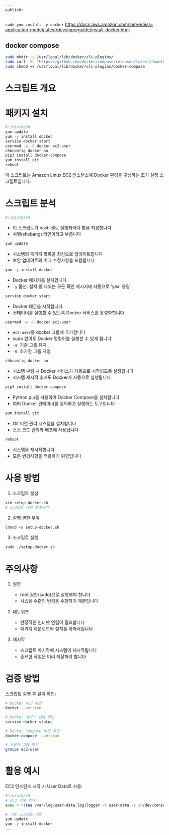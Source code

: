 ```yaml
---
publish:
---
```

`sudo yum install -y docker`
https://docs.aws.amazon.com/serverless-application-model/latest/developerguide/install-docker.html

## docker compose
```bash
sudo mkdir -p /usr/local/lib/docker/cli-plugins/
sudo curl -SL "https://github.com/docker/compose/releases/latest/download/docker-compose-linux-$(uname -m)" -o /usr/local/lib/docker/cli-plugins/docker-compose
sudo chmod +x /usr/local/lib/docker/cli-plugins/docker-compose
```
# 스크립트 개요
# 패키지 설치
```sh
#!/bin/bash  
yum update  
yum -y install docker  
service docker start  
usermod -a -G docker ec2-user  
chkconfig docker on  
pip3 install docker-compose
yum install git
reboot
```

이 스크립트는 Amazon Linux EC2 인스턴스에 Docker 환경을 구성하는 초기 설정 스크립트입니다.

# 스크립트 분석

```bash
#!/bin/bash
```
- 이 스크립트가 bash 셸로 실행되어야 함을 지정합니다
- 셔뱅(shebang) 라인이라고 부릅니다

```bash
yum update
```
- 시스템의 패키지 목록을 최신으로 업데이트합니다
- 보안 업데이트와 버그 수정사항을 포함합니다

```bash
yum -y install docker
```
- Docker 패키지를 설치합니다
- `-y` 옵션: 설치 중 나오는 모든 확인 메시지에 자동으로 'yes' 응답

```bash
service docker start
```
- Docker 데몬을 시작합니다
- 컨테이너를 실행할 수 있도록 Docker 서비스를 활성화합니다

```bash
usermod -a -G docker ec2-user
```
- `ec2-user`를 docker 그룹에 추가합니다
- sudo 없이도 Docker 명령어를 실행할 수 있게 됩니다
- `-a`: 기존 그룹 유지
- `-G`: 추가할 그룹 지정

```bash
chkconfig docker on
```
- 시스템 부팅 시 Docker 서비스가 자동으로 시작되도록 설정합니다
- 시스템 재시작 후에도 Docker가 자동으로 실행됩니다

```bash
pip3 install docker-compose
```
- Python pip를 사용하여 Docker Compose를 설치합니다
- 여러 Docker 컨테이너를 정의하고 실행하는 도구입니다

```bash
yum install git
```
- Git 버전 관리 시스템을 설치합니다
- 소스 코드 관리와 배포에 사용됩니다

```bash
reboot
```
- 시스템을 재시작합니다
- 모든 변경사항을 적용하기 위함입니다

# 사용 방법

1. 스크립트 생성
```bash
vim setup-docker.sh
# 스크립트 내용 붙여넣기
```

2. 실행 권한 부여
```bash
chmod +x setup-docker.sh
```

3. 스크립트 실행
```bash
sudo ./setup-docker.sh
```

# 주의사항

1. 권한
   - root 권한(sudo)으로 실행해야 합니다
   - 시스템 수준의 변경을 수행하기 때문입니다

2. 네트워크
   - 안정적인 인터넷 연결이 필요합니다
   - 패키지 다운로드와 설치를 위해서입니다

3. 재시작
   - 스크립트 마지막에 시스템이 재시작됩니다
   - 중요한 작업은 미리 저장해야 합니다

# 검증 방법

스크립트 실행 후 설치 확인:
```bash
# Docker 버전 확인
docker --version

# Docker 서비스 상태 확인
service docker status

# Docker Compose 버전 확인
docker-compose --version

# 사용자 그룹 확인
groups ec2-user
```

# 활용 예시

EC2 인스턴스 시작 시 User Data로 사용:
```bash
#!/bin/bash
# 로그 기록 추가
exec > >(tee /var/log/user-data.log|logger -t user-data -s 2>/dev/console) 2>&1

# 기존 스크립트 내용
yum update
yum -y install docker
...
```